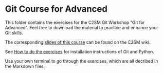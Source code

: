 # Git Course for Advanced
This folder contains the exercises for the C2SM Git Workshop "Git for Advanced".
Feel free to download the material to practice and enhance your Git skills.

The corresponding [slides of this course](https://wiki.c2sm.ethz.ch/CM/WorkshopBestPractices2013) can be found on the C2SM wiki.

See [How to do the exercises](https://github.com/C2SM/git-course/blob/update_beginners/README.md#how-to-do-the-exercises) for installation instructions of Git and Python.

Use your own terminal to go through the exercises, which are all decribed in the Markdown files.
